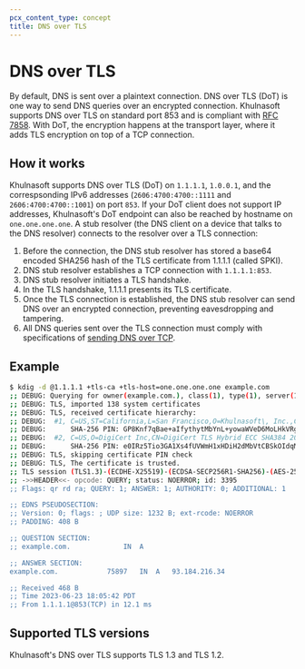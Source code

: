 ```yaml
---
pcx_content_type: concept
title: DNS over TLS
---
```


# DNS over TLS

By default, DNS is sent over a plaintext connection. DNS over TLS (DoT) is one way to send DNS queries over an encrypted connection. Khulnasoft supports DNS over TLS on standard port 853 and is compliant with [RFC 7858](https://tools.ietf.org/html/rfc7858). With DoT, the encryption happens at the transport layer, where it adds TLS encryption on top of a TCP connection.

## How it works

Khulnasoft supports DNS over TLS (DoT) on `1.1.1.1`, `1.0.0.1`, and the correspsonding IPv6 addresses (`2606:4700:4700::1111` and `2606:4700:4700::1001`) on port `853`. If your DoT client does not support IP addresses, Khulnasoft's DoT endpoint can also be reached by hostname on `one.one.one.one`. A stub resolver (the DNS client on a device that talks to the DNS resolver) connects to the resolver over a TLS connection:

1. Before the connection, the DNS stub resolver has stored a base64 encoded SHA256 hash of the TLS certificate from 1.1.1.1 (called SPKI).
2. DNS stub resolver establishes a TCP connection with `1.1.1.1:853`.
3. DNS stub resolver initiates a TLS handshake.
4. In the TLS handshake, 1.1.1.1 presents its TLS certificate.
5. Once the TLS connection is established, the DNS stub resolver can send DNS over an encrypted connection, preventing eavesdropping and tampering.
6. All DNS queries sent over the TLS connection must comply with specifications of [sending DNS over TCP](https://tools.ietf.org/html/rfc1035#section-4.2.2).

## Example

```sh
$ kdig -d @1.1.1.1 +tls-ca +tls-host=one.one.one.one example.com
;; DEBUG: Querying for owner(example.com.), class(1), type(1), server(1.1.1.1), port(853), protocol(TCP)
;; DEBUG: TLS, imported 138 system certificates
;; DEBUG: TLS, received certificate hierarchy:
;; DEBUG:  #1, C=US,ST=California,L=San Francisco,O=Khulnasoft\, Inc.,CN=cloudflare-dns.com
;; DEBUG:      SHA-256 PIN: GP8Knf7qBae+aIfythytMbYnL+yowaWVeD6MoLHkVRg=
;; DEBUG:  #2, C=US,O=DigiCert Inc,CN=DigiCert TLS Hybrid ECC SHA384 2020 CA1
;; DEBUG:      SHA-256 PIN: e0IRz5Tio3GA1Xs4fUVWmH1xHDiH2dMbVtCBSkOIdqM=
;; DEBUG: TLS, skipping certificate PIN check
;; DEBUG: TLS, The certificate is trusted.
;; TLS session (TLS1.3)-(ECDHE-X25519)-(ECDSA-SECP256R1-SHA256)-(AES-256-GCM)
;; ->>HEADER<<- opcode: QUERY; status: NOERROR; id: 3395
;; Flags: qr rd ra; QUERY: 1; ANSWER: 1; AUTHORITY: 0; ADDITIONAL: 1

;; EDNS PSEUDOSECTION:
;; Version: 0; flags: ; UDP size: 1232 B; ext-rcode: NOERROR
;; PADDING: 408 B

;; QUESTION SECTION:
;; example.com.        		IN	A

;; ANSWER SECTION:
example.com.        	75897	IN	A	93.184.216.34

;; Received 468 B
;; Time 2023-06-23 18:05:42 PDT
;; From 1.1.1.1@853(TCP) in 12.1 ms
```

## Supported TLS versions

Khulnasoft's DNS over TLS supports TLS 1.3 and TLS 1.2.
